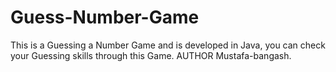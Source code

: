 # Guess-Number-Game
This is a Guessing a Number Game and is developed in Java, you can check your Guessing skills through this Game. AUTHOR Mustafa-bangash.
